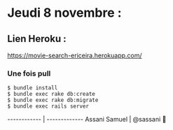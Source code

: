 # Jeudi 8 novembre :

## Lien Heroku :
https://movie-search-ericeira.herokuapp.com/

### Une fois pull
```
$ bundle install
$ bundle exec rake db:create
$ bundle exec rake db:migrate
$ bundle exec rails server
```


------------ | -------------
Assani Samuel | @sassani :baby_chick:


